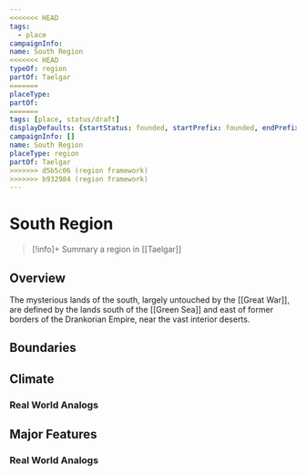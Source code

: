```yaml
---
<<<<<<< HEAD
tags:
  - place
campaignInfo: 
name: South Region
<<<<<<< HEAD
typeOf: region
partOf: Taelgar
=======
placeType: 
partOf:
=======
tags: [place, status/draft]
displayDefaults: {startStatus: founded, startPrefix: founded, endPrefix: destroyed, endStatus: destroyed, definitiveArticle: ""}
campaignInfo: []
name: South Region
placeType: region
partOf: Taelgar
>>>>>>> d5b5c06 (region framework)
>>>>>>> b932984 (region framework)
---
```

# South Region
>[!info]+ Summary
> a region in [[Taelgar]]


## Overview

The mysterious lands of the south, largely untouched by the [[Great War]], are defined by the lands south of the [[Green Sea]] and east of former borders of the Drankorian Empire, near the vast interior deserts. 

## Boundaries


## Climate


### Real World Analogs


## Major Features


### Real World Analogs